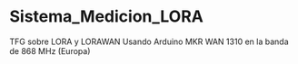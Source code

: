 # Sistema_Medicion_LORA
TFG sobre LORA y LORAWAN
Usando Arduino MKR WAN 1310 en la banda de 868 MHz (Europa)
